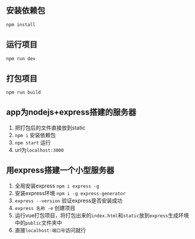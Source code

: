 ## 安装依赖包
```cmd
npm install
```
## 运行项目
```cmd
npm run dev
```

## 打包项目
```cmd
npm run build
```

## app为nodejs+express搭建的服务器
1. 把打包后的文件直接放到static
2. `npm i` 安装依赖包
3. `npm start` 运行
4. url为`localhost:3000`

## 用express搭建一个小型服务器
1. 全局安装express `npm i express -g`
2. 安装express环境 `npm i -g express-generator`
3. `express --version` 验证express是否安装成功
4. `express 名称 -e` 创建项目
5. 运行vue打包项目，将打包出来的`index.html`和`static`放到`express`生成环境中的`public`文件夹中
6. 直接`localhost:端口号`访问就行
